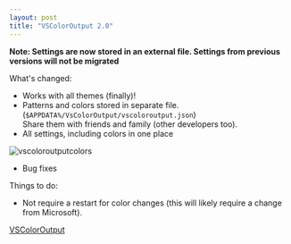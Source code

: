 ```yaml
---
layout: post  
title: "VSColorOutput 2.0"
---
```


**Note: Settings are now stored in an external file. Settings from
previous versions will not be migrated**

What's changed:

-   Works with all themes (finally)!
-   Patterns and colors stored in separate file.
    (`$APPDATA%/VsColorOutput/vscoloroutput.json`)  
    Share them with friends and family (other developers too).  
-   All settings, including colors in one place

![vscoloroutputcolors](https://cloud.githubusercontent.com/assets/567927/11982650/0c8a50c6-a97b-11e5-9235-1337c0b98511.png)

-   Bug fixes

Things to do:

-   Not require a restart for color changes (this will likely require a
    change from Microsoft).

[VSColorOutput](https://www.visualstudiogallery.msdn.microsoft.com/f4d9c2b5-d6d7-4543-a7a5-2d7ebabc2496)
